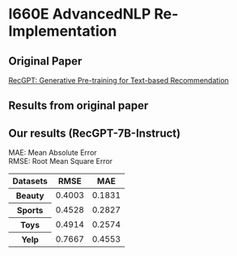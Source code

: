 # I660E AdvancedNLP Re-Implementation

## Original Paper
<a href="https://aclanthology.org/2024.acl-short.29/">RecGPT: Generative Pre-training for Text-based Recommendation</a>

## Results from original paper


## Our results (RecGPT-7B-Instruct)
MAE: Mean Absolute Error<br>
RMSE: Root Mean Square Error<br>
<table>
  <thead>
    <tr>
      <th scope="col">Datasets</th>
      <th scope="col">RMSE</th>
      <th scope="col">MAE</th>
    </tr>
  </thead>
  <tbody>
    <tr>
      <th scope="row">Beauty</th>
      <td>0.4003</td>
      <td>0.1831</td>
    </tr>
    <tr>
      <th scope="row">Sports</th>
      <td>0.4528</td>
      <td>0.2827</td>
    </tr>
    <tr>
      <th scope="row">Toys</th>
      <td>0.4914</td>
      <td>0.2574</td>
    </tr>
    <tr>
      <th scope="row">Yelp</th>
      <td>0.7667</td>
      <td>0.4553</td>
    </tr>
  </tbody>
</table>
